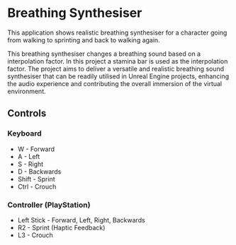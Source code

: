 
# **Breathing Synthesiser**
This application shows  realistic breathing synthesiser for a character going from walking to sprinting and back to walking again. 

This breathing synthesiser changes a breathing sound based on a interpolation factor. In this project a stamina bar is used as the interpolation factor. The project aims to deliver a versatile and realistic breathing sound synthesiser that can be readily utilised in Unreal Engine projects, enhancing the audio experience and contributing the overall immersion of the virtual environment.







## **Controls**

### **Keyboard**
- W - Forward
- A - Left
- S - Right
- D - Backwards
- Shift - Sprint
- Ctrl - Crouch

### **Controller (PlayStation)**
- Left Stick - Forward, Left, Right, Backwards
- R2 - Sprint (Haptic Feedback)
- L3 - Crouch
